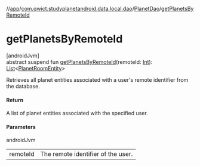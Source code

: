 //[app](../../../index.md)/[com.qwict.studyplanetandroid.data.local.dao](../index.md)/[PlanetDao](index.md)/[getPlanetsByRemoteId](get-planets-by-remote-id.md)

# getPlanetsByRemoteId

[androidJvm]\
abstract suspend fun [getPlanetsByRemoteId](get-planets-by-remote-id.md)(remoteId: [Int](https://kotlinlang.org/api/latest/jvm/stdlib/kotlin/-int/index.html)): [List](https://kotlinlang.org/api/latest/jvm/stdlib/kotlin.collections/-list/index.html)&lt;[PlanetRoomEntity](../../com.qwict.studyplanetandroid.data.local.schema/-planet-room-entity/index.md)&gt;

Retrieves all planet entities associated with a user's remote identifier from the database.

#### Return

A list of planet entities associated with the specified user.

#### Parameters

androidJvm

| | |
|---|---|
| remoteId | The remote identifier of the user. |
